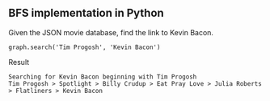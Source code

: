 ## BFS implementation in Python

Given the JSON movie database, find the link to Kevin Bacon.

`graph.search('Tim Progosh', 'Kevin Bacon')`

Result

```
Searching for Kevin Bacon beginning with Tim Progosh
Tim Progosh > Spotlight > Billy Crudup > Eat Pray Love > Julia Roberts > Flatliners > Kevin Bacon
```